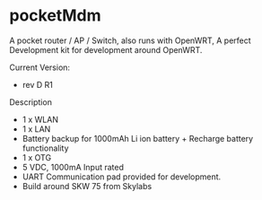 # pocketMdm
A pocket router / AP / Switch, also runs with OpenWRT, A perfect Development kit for development around OpenWRT.

Current Version:
- rev D R1

Description
- 1 x WLAN
- 1 x LAN
- Battery backup for 1000mAh Li ion battery + Recharge battery functionality
- 1 x OTG
- 5 VDC, 1000mA Input rated
- UART Communication pad provided for development.
- Build around SKW 75 from Skylabs
